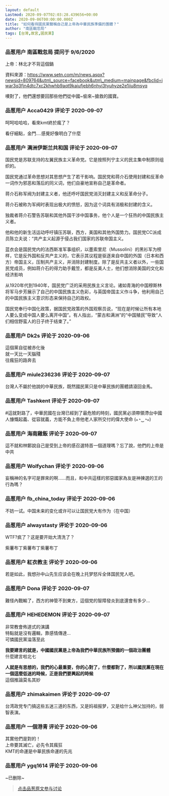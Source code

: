 ```yaml
---
layout: default
Lastmod: 2020-09-07T02:03:28.439656+00:00
date: 2020-09-06T00:00:00.000Z
title: "如何看待國民黨聲稱自己是上帝為中華民族準備的團體？"
author: "南區戰忽局"
tags: [台灣,故宮,國民黨]
---
```



### 品葱用户 **南區戰忽局** 提问于 9/6/2020
    
上帝：林北才不背這個鍋  
  
資料來源：https://www.setn.com/m/news.aspx?newsid=809764&utm\_source=facebook&utm\_medium=mainpage&fbclid=iwar3q3fjn4dtc7xc2khwhb9aqt9kaiufjebh6nhyi3tyuhyze2e1iiu8msyq  
  
噢對了，他們還想要回那些他們從中國~偷來~搶救的國寶。
    
                

### 品葱用户 **Acca0429** 评论于 2020-09-07
        
呵呵哈哈哈，看來kmt終於瘋了？  
  
看仔細點，金門....感覺好像明白了什麼
        
                

### 品葱用户 **满洲伊斯兰共和国** 评论于 2020-09-07
        
国民党是苏联支持的左翼民族主义革命党。它是按照列宁主义的民主集中制原则组织的。  
  
国民党通过革命思想对其思想产生了若干影响。国民党和蒋介石使用封建和反革命一词作为邪恶和落后的同义词，他们自豪地宣称自己是革命者。  
  
蒋介石称军阀为封建主义者，他还呼吁国民党消灭封建主义和反革命分子。  
  
蒋介石被称为军阀时表现出极大的愤怒，因为这个词具有消极和封建的含义。  
  
  
独裁者蒋介石警告苏联和其他外国干涉中国事务，他个人是一个狂热的中国民族主义者。  
  
他和他的新生活运动呼吁镇压苏联，西方，美国和其他外国势力。国民党CC派成员陈立夫说：“共产主义起源于侵占我们国家的苏联帝国主义。  
  
  
蓝衣会是国民党内的法西斯准军事组织，以墨索里尼（Mussolini）的黑衫军为榜样，它是反外国和反共产主义的，它表示其议程是驱逐来自中国的外国（日本和西方）帝国主义，压制共产主义，并消除封建制度。除了是反共主义者以外，一些国民党成员，例如蒋介石的得力助手戴笠，都是反美人士，他们想消除美国的文化和经济影响  
  
  
从1920年代到1940年，国民党广泛的采用民族主义言论。诸如青海的中国穆斯林将军马步芳展示了自己的中国民族主义色彩，与英国帝国主义作斗争，他利用自己的中国民族主义意识形态来保持自己的政权。  
  
  
国民党奉行中国化政策，据国民党政策的外国观察员说，“现在是时候让所有本地人要么变成中国人要么离开中国”。有人指出，“蒙古和满洲”的“中国殖民”导致“人们相信野蛮人的日子终于结束了。”
        
                

### 品葱用户 **Dk2s** 评论于 2020-09-06
        
這個黨自從被赤化後  
就一天比一天腦殘  
往瘋狂的路奔去
        
                

### 品葱用户 **miule236236** 评论于 2020-09-07
        
台灣人不屬於他說的中華民族，既然國民黨只是中華民族的團體請滾回金馬。
        
                

### 品葱用户 **Tashkent** 评论于 2020-09-07
        
#這就對路了，中華民國在台灣已經到了最危險的時刻，國民黨必須帶領滯台中國人慷慨起義、從容就義，方能不負上帝他老人家所交付的偉大使命 (๑◔‿◔๑)
        
                

### 品葱用户 **海南雞飯** 评论于 2020-09-07
        
這不就和林鄭說自己是受到上帝的感召選特首一個道理嗎？忘了說，他們的上帝是中共
        
                

### 品葱用户 **Wolfychan** 评论于 2020-09-06
        
妄稱神的名字可是罪來的啊……而且，和中共這樣的邪惡國家為友是神揀選的王的行為嗎？
        
                

### 品葱用户 **fb_china_today** 评论于 2020-09-06
        
不妨一试。中国未来的变化或许可以让国民党大有作为（在中国）
        
                

### 品葱用户 **alwaystasty** 评论于 2020-09-06
        
WTF?疯了？这是要开始大清洗了？  
  
紫薯布丁紫薯布丁紫薯布丁
        
                

### 品葱用户 **紅衣教主** 评论于 2020-09-06
        
若是如此，我想孙中山先生应该会在晚上托梦怒斥全体国民党人吧。
        
                

### 品葱用户 **Dona** 评论于 2020-09-07
        
難怪內戰輸了，西方的神管不到東方，這個党的智障發炎到底還會有多少…
        
                

### 品葱用户 **HEHEDEMON** 评论于 2020-09-07
        
非常教會佈道式的演講  
特點就是沒有邏輯，靠感情傳達...  
可憐國民黨淪落至此  
  
**我要建言的就是，中國國民黨是上帝為我們中華民族所預備的一個政治團體**  
什麼建言啦北七  
  
**人就是有思想的，我們的心最重要，你的心對了，什麼都對了，所以國民黨在現在一個這麼低迷的時候，正是我們要興起的時候**  
這個推論莫名其妙
        
                

### 品葱用户 **zhimakaimen** 评论于 2020-09-07
        
台湾政党专门搞这些五迷三道的东西，又是妈祖报梦，又是给什么神父加持的，弱智表演。
        
                

### 品葱用户 **一個港青** 评论于 2020-09-06
        
其實他們是對的！  
上帝要其滅亡，必先令其瘋狂  
KMT的命運是中華民族命運的先兆
        
                

### 品葱用户 **ygq1614** 评论于 2020-09-06
        
~已删除~
        
                





> [点击品葱原文参与讨论](https://pincong.rocks/question/30682)


